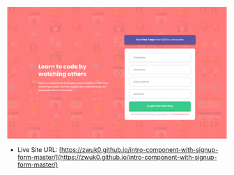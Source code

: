 ![](./design/screenshot-desktop.png)

- Live Site URL: [https://zwuk0.github.io/intro-component-with-signup-form-master/](https://zwuk0.github.io/intro-component-with-signup-form-master/)
